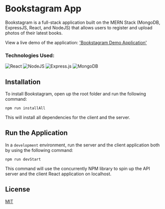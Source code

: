 # Bookstagram App

Bookstagram is a full-stack application built on the MERN Stack (MongoDB, ExpressJS, React, and NodeJS) that allows users to register and upload photos of their latest books.

View a live demo of the application: ['Bookstagram Demo Application'](https://bookstagram-app.herolkuapp.com)

### Technologies Used:

![React](https://img.shields.io/badge/react-%2320232a.svg?style=for-the-badge&logo=react&logoColor=%2361DAFB)
![NodeJS](https://img.shields.io/badge/node.js-6DA55F?style=for-the-badge&logo=node.js&logoColor=white)
![Express.js](https://img.shields.io/badge/express.js-%23404d59.svg?style=for-the-badge&logo=express&logoColor=%2361DAFB)
![MongoDB](https://img.shields.io/badge/MongoDB-%234ea94b.svg?style=for-the-badge&logo=mongodb&logoColor=white)

## Installation

To install Bookstagram, open up the root folder and run the following command: 

```
npm run installAll
```

This will install all dependencies for the client and the server.


## Run the Application

In a ```development``` environment, run the server and the client application both by using the following command:

```
npm run devStart
```

This command will use the concurrently NPM library to spin up the API server and the client React application on localhost.

## License

[MIT](https://choosealicense.com/licenses/mit/)
